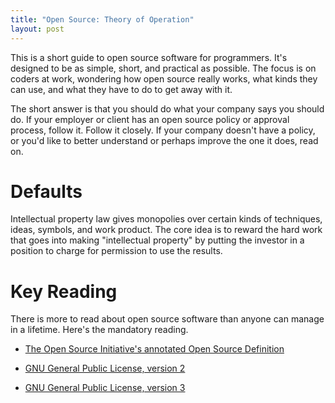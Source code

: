 ```yaml
---
title: "Open Source: Theory of Operation"
layout: post
---
```


This is a short guide to open source software for programmers.  It's designed to be as simple, short, and practical as possible.  The focus is on coders at work, wondering how open source really works, what kinds they can use, and what they have to do to get away with it.

<!--jump-->

The short answer is that you should do what your company says you should do.  If your employer or client has an open source policy or approval process, follow it.  Follow it closely.  If your company doesn't have a policy, or you'd like to better understand or perhaps improve the one it does, read on.

# Defaults

Intellectual property law gives monopolies over certain kinds of techniques, ideas, symbols, and work product.  The core idea is to reward the hard work that goes into making "intellectual property" by putting the investor in a position to charge for permission to use the results.

# Key Reading

There is more to read about open source software than anyone can manage in a lifetime.  Here's the mandatory reading.

- [The Open Source Initiative's annotated Open Source Definition](https://opensource.org/osd-annotated)

- [GNU General Public License, version 2](https://www.gnu.org/licenses/gpl-2.0.en.html)

- [GNU General Public License, version 3](https://www.gnu.org/licenses/gpl-3.0.en.html)
